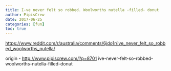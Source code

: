 ```yaml
---
title: I-ve never felt so robbed. Woolworths nutella -filled- donut
author: PipisCrew
date: 2017-06-25
categories: [fun]
toc: true
---
```


https://www.reddit.com/r/australia/comments/6jdo1r/ive_never_felt_so_robbed_woolworths_nutella/

origin - http://www.pipiscrew.com/?p=8701 ive-never-felt-so-robbed-woolworths-nutella-filled-donut